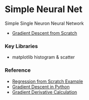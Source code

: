 # Simple Neural Net
Simple Single Neuron Neural Network

* [Gradient Descent from Scratch](https://github.com/eniompw/SimpleNeuralNet/blob/main/Gradient_Descent_from_Scratch.ipynb)

### Key Libraries
* matplotlib histogram & scatter

### Reference
* [Regression from Scratch Example](https://www.kaggle.com/code/aakashns/pytorch-basics-linear-regression-from-scratch)
* [Gradient Descent in Python](https://www.geeksforgeeks.org/how-to-implement-a-gradient-descent-in-python-to-find-a-local-minimum)
* [Gradient Derivative Calculation](https://towardsdatascience.com/gradient-descent-from-scratch-e8b75fa986cc)
